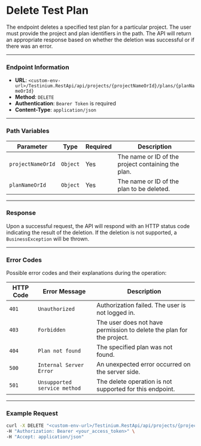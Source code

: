 # Delete Test Plan

The endpoint deletes a specified test plan for a particular project. The user must provide the project and plan identifiers in the path. The API will return an appropriate response based on whether the deletion was successful or if there was an error.

***

### Endpoint Information

* **URL**: `<custom-env-url>/Testinium.RestApi/api/projects/{projectNameOrId}/plans/{planNameOrId}`
* **Method**: `DELETE`
* **Authentication**: `Bearer Token` is required
* **Content-Type**: `application/json`

***

### Path Variables

| Parameter         | Type     | Required | Description                                        |
| ----------------- | -------- | -------- | -------------------------------------------------- |
| `projectNameOrId` | `Object` | Yes      | The name or ID of the project containing the plan. |
| `planNameOrId`    | `Object` | Yes      | The name or ID of the plan to be deleted.          |

***

### Response

Upon a successful request, the API will respond with an HTTP status code indicating the result of the deletion. If the deletion is not supported, a `BusinessException` will be thrown.

***

### Error Codes

Possible error codes and their explanations during the operation:

| HTTP Code | Error Message                | Description                                                           |
| --------- | ---------------------------- | --------------------------------------------------------------------- |
| `401`     | `Unauthorized`               | Authorization failed. The user is not logged in.                      |
| `403`     | `Forbidden`                  | The user does not have permission to delete the plan for the project. |
| `404`     | `Plan not found`             | The specified plan was not found.                                     |
| `500`     | `Internal Server Error`      | An unexpected error occurred on the server side.                      |
| `501`     | `Unsupported service method` | The delete operation is not supported for this endpoint.              |

***

### Example Request

```bash
curl -X DELETE "<custom-env-url>/Testinium.RestApi/api/projects/{projectNameOrId}/plans/{planNameOrId}" \
-H "Authorization: Bearer <your_access_token>" \
-H "Accept: application/json"
```
